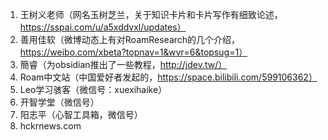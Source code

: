 
1. 王树义老师（网名玉树芝兰，关于知识卡片和卡片写作有细致论述，https://sspai.com/u/a5xddvxl/updates）
2. 善用佳软（微博动态上有对RoamResearch的几个介绍，https://weibo.com/xbeta?topnav=1&wvr=6&topsug=1）
3. 簡睿（为obsidian推出了一些教程，http://jdev.tw/） 
4. Roam中文站（中国爱好者发起的，https://space.bilibili.com/599106362）
5. Leo学习骇客（微信号：xuexihaike）
6. 开智学堂（微信号）
7. 阳志平（心智工具箱，微信号）
8. hckrnews.com 


